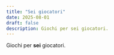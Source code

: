 ```yaml
---
title: "Sei giocatori"
date: 2025-08-01
draft: false
description: Giochi per sei giocatori.
---
```


Giochi per **sei** giocatori.